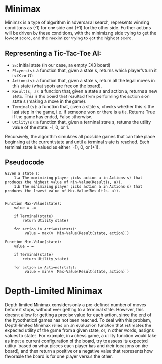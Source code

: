 # Minimax

Minimax is a type of algorithm in adversarial search, represents winning conditions as (-1) for one side and (+1) for the other side. Further actions will be driven by these conditions, with the minimizing side trying to get the lowest score, and the maximizer trying to get the highest score.


## Representing a Tic-Tac-Toe AI:

- `S₀`: Initial state (in our case, an empty 3X3 board)
- `Players(s)`: a function that, given a state s, returns which player’s turn it is (X or O).
- `Actions(s)`: a function that, given a state s, return all the legal moves in this state (what spots are free on the board).
- `Result(s, a)`: a function that, given a state s and action a, returns a new state. This is the board that resulted from performing the action a on state s (making a move in the game).
- `Terminal(s)`: a function that, given a state s, checks whether this is the last step in the game, i.e. if someone won or there is a tie. Returns True if the game has ended, False otherwise.
- `Utility(s)`: a function that, given a terminal state s, returns the utility value of the state: -1, 0, or 1.


Recursively, the algorithm simulates all possible games that can take place beginning at the current state and until a terminal state is reached. Each terminal state is valued as either (-1), 0, or (+1).

## Pseudocode

```
Given a state s:
    1.a The maximizing player picks action a in Actions(s) that produces the highest value of Min-Value(Result(s, a)).
    1.b The minimizing player picks action a in Actions(s) that produces the lowest value of Max-Value(Result(s, a)).


Function Max-Value(state):
    value = -∞
    
    if Terminal(state):
        return Utility(state)

    for action in Actions(state):
         value = max(v, Min-Value(Result(state, action)))

Function Min-Value(state):
    value = ∞
    
    if Terminal(state):
        return Utility(state)

    for action in Actions(state):
         value = min(v, Max-Value(Result(state, action)))

```

# Depth-Limited Minimax

Depth-limited Minimax considers only a pre-defined number of moves before it stops, without ever getting to a terminal state. However, this doesn’t allow for getting a precise value for each action, since the end of the hypothetical games has not been reached. To deal with this problem, Depth-limited Minimax relies on an evaluation function that estimates the expected utility of the game from a given state, or, in other words, assigns values to states. For example, in a chess game, a utility function would take as input a current configuration of the board, try to assess its expected utility (based on what pieces each player has and their locations on the board), and then return a positive or a negative value that represents how favorable the board is for one player versus the other.